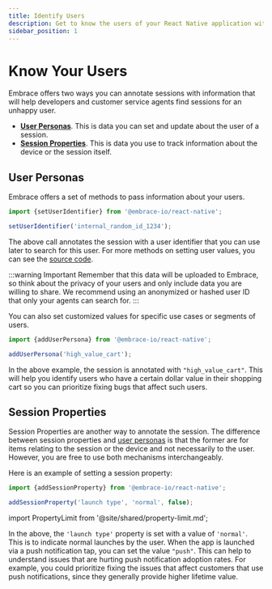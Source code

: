 ```yaml
---
title: Identify Users
description: Get to know the users of your React Native application with the Embrace SDK
sidebar_position: 1
---
```


# Know Your Users

Embrace offers two ways you can annotate sessions with information that will help developers and customer service agents find 
sessions for an unhappy user.

- [**User Personas**](/react-native/5x/features/identify-users#user-personas). This is data you can set and update about the user of a session.
- [**Session Properties**](/react-native/5x/features/identify-users#session-properties). This is data you use to track information about the device or the session itself.

## User Personas

Embrace offers a set of methods to pass information about your users.

```javascript
import {setUserIdentifier} from '@embrace-io/react-native';

setUserIdentifier('internal_random_id_1234');
```

The above call annotates the session with a user identifier that you can use later to search for this user.
For more methods on setting user values, you can see the [source code](/api/react-native/). 

:::warning Important
Remember that this data will be uploaded to Embrace, so think about the privacy of your users and only include data you are willing to share.
We recommend using an anonymized or hashed user ID that only your agents can search for.
:::

You can also set customized values for specific use cases or segments of users.

```javascript
import {addUserPersona} from '@embrace-io/react-native';

addUserPersona('high_value_cart');
```

In the above example, the session is annotated with `"high_value_cart"`.
This will help you identify users who have a certain dollar value in their shopping cart so you can prioritize fixing bugs that affect such users.

## Session Properties

Session Properties are another way to annotate the session.
The difference between session properties and [user personas](/react-native/5x/features/identify-users#user-personas) is that the former are for items relating to the session or the device and not necessarily to the user.
However, you are free to use both mechanisms interchangeably.

Here is an example of setting a session property:

```javascript
import {addSessionProperty} from '@embrace-io/react-native';

addSessionProperty('launch type', 'normal', false);
```

import PropertyLimit from '@site/shared/property-limit.md';

<PropertyLimit />

In the above, the `'launch type'` property is set with a value of `'normal'`.
This is to indicate normal launches by the user.
When the app is launched via a push notification tap, you can set the value `"push"`.
This can help to understand issues that are hurting push notification adoption rates.
For example, you could prioritize fixing the issues that affect customers that use push notifications, since they generally provide higher lifetime value.

